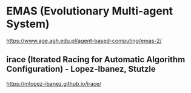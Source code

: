 # EMAS (Evolutionary Multi-agent System)

<https://www.age.agh.edu.pl/agent-based-computing/emas-2/>

## irace (Iterated Racing for Automatic Algorithm Configuration) - Lopez-Ibanez, Stutzle

<https://mlopez-ibanez.github.io/irace/>
